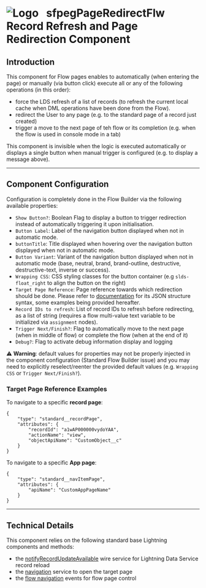 # ![Logo](/media/Logo.png) &nbsp; **sfpegPageRedirectFlw** Record Refresh and Page Redirection Component

## Introduction

This component for Flow pages enables to automatically (when entering the page) or manually (via button click) execute all or any of the following operations (in this order):
* force the LDS refresh of a list of records (to refresh the current local cache when DML operations have been done from the Flow).
* redirect the User to any page (e.g. to the standard page of a record just created)
* trigger a move to the next page of teh flow or its completion (e.g. when the flow is used in console mode in a tab)

This component is invisible when the logic is executed automatically
or displays a single button when manual trigger is configured (e.g. to
display a message above).


---

## Component Configuration
 
Configuration is completely done in the Flow Builder via the following
available properties:
* `Show Button?`: Boolean Flag to display a button to trigger redirection instead of automatically triggering it upon initialisation.
* `Button Label`: Label of the navigation button displayed when not in automatic mode.
* `buttonTitle`: Title displayed when hovering over the navigation button displayed when not in automatic mode.
* `Button Variant`: Variant of the navigation button displayed when not in automatic mode (base, neutral, brand, brand-outline, destructive, destructive-text, inverse or success).
* `Wrapping CSS`: CSS styling classes for the button container (e.g `slds-float_right` to align the button on the right)
* `Target Page Reference`: Page reference towards which redirection should be done. Please refer to [documentation](https://developer.salesforce.com/docs/platform/lwc/guide/reference-page-reference-type.html) for its JSON structure syntax, some examples being provided hereafter.
* `Record IDs to refresh`: List of record IDs to refresh before redirecting, as a list of string (requires a flow multi-value text variable to be initialized via `assignment` nodes).
* `Trigger Next/Finish?`: Flag to automatically move to the next page (when in middle of flow) or complete the flow (when at the end of it)
* `Debug?`: Flag to activate debug information display and logging

⚠️ **Warning**: default values for properties may not be properly injected in the component configuration (Standard Flow Builder issue) and you may need to explicitly reselect/reenter the provided default values (e.g. `Wrapping CSS` or `Trigger Next/Finish?`).


### Target Page Reference Examples

To navigate to a specific **record page**:
```
{
    "type": "standard__recordPage",
    "attributes": {
        "recordId": "a1wAP000000vydoYAA",
        "actionName": "view",
        "objectApiName": "CustomObject__c"
    }
}
```

To navigate to a specific **App page**:
```
{
    "type": "standard__navItemPage",
    "attributes": {
        "apiName": "CustomAppPageName"
    }
}
```

---

## Technical Details

This component relies on the following standard base Lightning components and methods:
* the [notifyRecordUpdateAvailable](https://developer.salesforce.com/docs/platform/lwc/guide/reference-notify-record-update.html?q=notifyRecordUpdateAvailable) wire service for Lightning Data Service record reload
* the [navigation](https://developer.salesforce.com/docs/component-library/bundle/lightning-navigation/documentation) service to open the target page
* the [flow navigation](https://developer.salesforce.com/docs/component-library/bundle/lightning-flow-support/documentation) events for flow page control 
